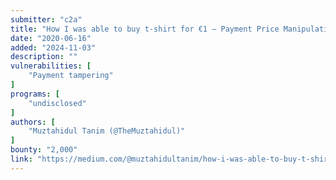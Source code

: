 ```yaml
---
submitter: "c2a"
title: "How I was able to buy t-shirt for €1 — Payment Price Manipulation"
date: "2020-06-16"
added: "2024-11-03"
description: ""
vulnerabilities: [
    "Payment tampering"
]
programs: [
    "undisclosed"
]
authors: [
    "Muztahidul Tanim (@TheMuztahidul)"
]
bounty: "2,000"
link: "https://medium.com/@muztahidultanim/how-i-was-able-to-buy-t-shirt-for-1-payment-price-manipulation-36b4d6a30034"
---
```




